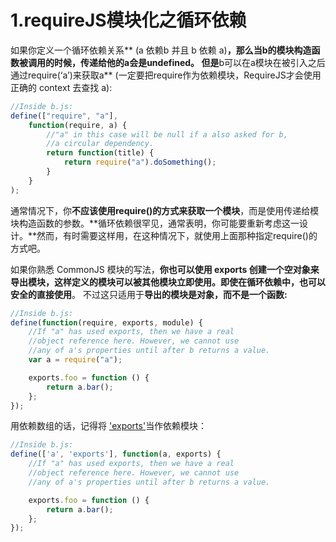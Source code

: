 # 1.requireJS模块化之循环依赖



如果你定义一个循环依赖关系** \(a 依赖b 并且 b 依赖 a\)**，那么当b的模块构造函数被调用的时候，传递给他的a会是undefined。 但是**b可以在a模块在被引入之后通过require\(‘a’\)来获取a** \(一定要把require作为依赖模块，RequireJS才会使用正确的 context 去查找 a\):

```js
//Inside b.js:
define(["require", "a"],
    function(require, a) {
        //"a" in this case will be null if a also asked for b,
        //a circular dependency.
        return function(title) {
            return require("a").doSomething();
        }
    }
);
```

通常情况下，你**不应该使用require\(\)的方式来获取一个模块**，而是使用传递给模块构造函数的参数。**循环依赖很罕见，通常表明，你可能要重新考虑这一设计。**然而，有时需要这样用，在这种情况下，就使用上面那种指定require\(\)的方式吧。

如果你熟悉 CommonJS 模块的写法，**你也可以使用 exports 创建一个空对象来导出模块，这样定义的模块可以被其他模块立即使用。即使在循环依赖中，也可以安全的直接使用**。 不过这只适用于**导出的模块是对象，而不是一个函数:**

```js
//Inside b.js:
define(function(require, exports, module) {
    //If "a" has used exports, then we have a real
    //object reference here. However, we cannot use
    //any of a's properties until after b returns a value.
    var a = require("a");

    exports.foo = function () {
        return a.bar();
    };
});
```

用依赖数组的话，记得将 ['exports'](https://github.com/jrburke/requirejs/wiki/Differences-between-the-simplified-CommonJS-wrapper-and-standard-AMD-define#wiki-magic)当作依赖模块：

```js
//Inside b.js:
define(['a', 'exports'], function(a, exports) {
    //If "a" has used exports, then we have a real
    //object reference here. However, we cannot use
    //any of a's properties until after b returns a value.

    exports.foo = function () {
        return a.bar();
    };
});
```



